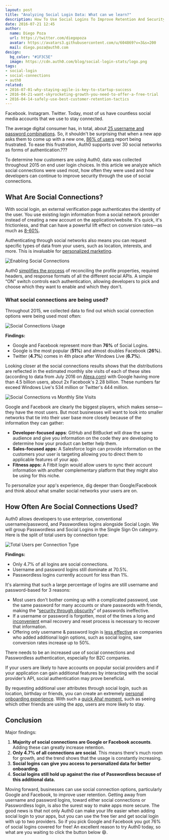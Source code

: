 ```yaml
---
layout: post
title: "Analyzing Social Login Data: What can we learn?"
description: How To Use Social Logins To Improve Retention And Security
date: 2016-07-21 12:45
author: 
  name: Diego Poza
  url: https://twitter.com/diegopoza
  avatar: https://avatars3.githubusercontent.com/u/604869?v=3&s=200
  mail: diego.poza@auth0.com
design: 
  bg_color: "#1F3C5E"
  image: https://cdn.auth0.com/blog/social-login-stats/logo.png
tags: 
- social-login
- social-connections
- auth0
related:
- 2016-07-01-why-staying-agile-is-key-to-startup-success
- 2016-04-21-want-skyrocketing-growth-you-need-to-offer-a-free-trial
- 2016-04-14-safely-use-best-customer-retention-tactics
---
```


Facebook. Instagram. Twitter. Today, most of us have countless social media accounts that we use to stay connected.

The average digital consumer has, in total, about [25 username and password combinations](http://blog.gemalto.com/security/2015/02/05/its-time-to-move-away-from-traditional-passwords-and-prioritize-online-security/). So, it shouldn't be surprising that when a new app asks them to come up with a new one, [86% of users](https://auth0.com/learn/social-login/) report being frustrated. To ease this frustration, Auth0 supports over 30 social networks as forms of authentication.???

To determine how customers are using Auth0, data was collected throughout 2015 on end user login choices. In this article we analyze which social connections were used most, how often they were used and how developers can continue to improve security through the use of social connections.

## What Are Social Connections?

With social login, an external verification page authenticates the identity of the user. You use existing login information from a social network provider instead of creating a new account on the application/website. It's quick, it's frictionless, and that can have a powerful lift effect on conversion rates—as much as [8-60%](https://auth0.com/blog/2015/12/16/how-to-use-social-login-to-drive-your-apps-growth/).

Authenticating through social networks also means you can request specific types of data from your users, such as location, interests, and more. This is invaluable for [personalized marketing](https://auth0.com/learn/social-login/).

![Enabling Social Connections](https://cdn.auth0.com/blog/social-login-stats/enabling-social-connections.png )

Auth0 [simplifies the process](https://auth0.com/learn/social-login/) of reconciling the profile properties, required headers, and response formats of all the different social APIs. A simple “ON” switch controls each authentication, allowing developers to pick and choose which they want to enable and which they don't. 

### What social connections are being used?

Throughout 2015, we collected data to find out which social connection options were being used most often:

![Social Connections Usage](https://cdn.auth0.com/blog/social-login-stats/social-connections-usage.png)

**Findings:**

* Google and Facebook represent more than **76%** of Social Logins.
* Google is the most popular (**51%**) and almost doubles Facebook (**26%**).
* Twitter (**4.7%**) comes in 4th place after Windows Live (**6.7%**).

Looking closer at the social connections results shows that the distributions are reflected in the estimated monthly site visits of each of these sites (according to data from July 2016 on [Alexa.com](http://alexa.com/)) with Google having more than 4.5 billion users, about 2x Facebook's 2.28 billion. These numbers far exceed Windows Live's 534 million or Twitter's 444 million.

![Social Connections vs Monthly Site Visits](https://cdn.auth0.com/blog/social-login-stats/social-connections-vs-monthly-site-visits.png )

Google and Facebook are clearly the biggest players, which makes sense—they have the most users. But most businesses will want to look into smaller networks that tie into their user base more closely because of the information they can gather:

* **Developer-focused apps**: GitHub and BitBucket will draw the same audience and give you information on the code they are developing to determine how your product can better help them.
* **Sales-focused apps:** A Salesforce login can provide information on the customers your user is targeting allowing you to direct them to applicable features of your app.
* **Fitness apps:** A Fitbit login would allow users to sync their account information with another complementary platform that they might also be using for this niche. 

To personalize your app's experience, dig deeper than Google/Facebook and think about what smaller social networks your users are on.

## How Often Are Social Connections Used?

Auth0 allows developers to use enterprise, conventional username/password, and Passwordless logins alongside Social Login. We will group Passwordless and Social Logins in the Single Sign On category. Here is the split of total users by connection type:

![Total Users per Connection Type](https://cdn.auth0.com/blog/social-login-stats/total-users.png)

**Findings:**

* Only 4.7% of all logins are social connections.
* Username and password logins still dominate at 70.5%.
* Passwordless logins currently account for less than 1%.

It's alarming that such a large percentage of logins are still username and password-based for 3 reasons:

* Most users don't bother coming up with a complicated password, use the same password for many accounts or share passwords with friends, making the “[security through obscurity](http://www.makeuseof.com/tag/usernames-passwords-thing-past-cope/)” of passwords ineffective.
* If a username or password is forgotten, most of the times a long and [inconvenient](http://www.networkcomputing.com/network-security/why-we-need-move-beyond-passwords/1521264108) email recovery and reset process is necessary to recover that information.
* Offering only username & password login is [less effective](https://auth0.com/blog/2015/12/16/how-to-use-social-login-to-drive-your-apps-growth/) as companies who added additional login options, such as social logins, saw conversion rates increase up to 50%.

There needs to be an increased use of social connections and Passwordless authentication, especially for B2C companies.

If your users are likely to have accounts on popular social providers and if your application can gain additional features by interacting with the social provider’s API, social authentication may prove beneficial. 

By requesting additional user attributes through social login, such as location, birthday or friends, you can create an extremely [personal onboarding experience](https://auth0.com/blog/2016/05/13/7-lessons-that-will-save-your-user-onboarding). With such a [quick Aha! moment](https://auth0.com/blog/2015/12/16/how-to-use-social-login-to-drive-your-apps-growth/), such as seeing which other friends are using the app, users are more likely to stay.

## Conclusion

Major findings:

1. **Majority of social connections are Google or Facebook accounts**. Adding these can greatly increase retention.
2. **Only 4.7% of all connections are social**. This means there's much room for growth, and the trend shows that the usage is constantly increasing.
3. **Social logins can give you access to personalized data for better onboarding**.
4. **Social logins still hold up against the rise of Passwordless because of this additional data.**

Moving forward, businesses can use social connection options, particularly Google and Facebook, to improve user retention. Getting away from username and password logins, toward either social connections or Passwordless login, is also the surest way to make apps more secure.
The good news is that not only Auth0 can make your life easier when adding social login to your apps, but you can use the free tier and get social login with up to two providers. So if you pick Google and Facebook you got 76% of social logins covered for free! An excellent reason to try Auth0 today, so what are you waiting to click the button below 😄.
